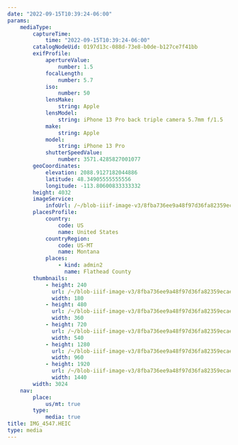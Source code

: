 ```yaml
---
date: "2022-09-15T10:39:24-06:00"
params:
    mediaType:
        captureTime:
            time: "2022-09-15T10:39:24-06:00"
        catalogNodeUid: 0197d13c-088d-73e8-b0de-b127ce7f41bb
        exifProfile:
            apertureValue:
                number: 1.5
            focalLength:
                number: 5.7
            iso:
                number: 50
            lensMake:
                string: Apple
            lensModel:
                string: iPhone 13 Pro back triple camera 5.7mm f/1.5
            make:
                string: Apple
            model:
                string: iPhone 13 Pro
            shutterSpeedValue:
                number: 3571.4285827001077
        geoCoordinates:
            elevation: 2088.9127182044886
            latitude: 48.34905555555556
            longitude: -113.80600833333332
        height: 4032
        imageService:
            infoUrl: /~/blob-iiif-image-v3/8fba736ee9a48f97d36fa82359ecae6057775005520232769c0fc66dcdd8f6c5/info.json
        placesProfile:
            country:
                code: US
                name: United States
            countryRegion:
                code: US-MT
                name: Montana
            places:
                - kind: admin2
                  name: Flathead County
        thumbnails:
            - height: 240
              url: /~/blob-iiif-image-v3/8fba736ee9a48f97d36fa82359ecae6057775005520232769c0fc66dcdd8f6c5/full/180%2C240/0/default.jpg
              width: 180
            - height: 480
              url: /~/blob-iiif-image-v3/8fba736ee9a48f97d36fa82359ecae6057775005520232769c0fc66dcdd8f6c5/full/360%2C480/0/default.jpg
              width: 360
            - height: 720
              url: /~/blob-iiif-image-v3/8fba736ee9a48f97d36fa82359ecae6057775005520232769c0fc66dcdd8f6c5/full/540%2C720/0/default.jpg
              width: 540
            - height: 1280
              url: /~/blob-iiif-image-v3/8fba736ee9a48f97d36fa82359ecae6057775005520232769c0fc66dcdd8f6c5/full/960%2C1280/0/default.jpg
              width: 960
            - height: 1920
              url: /~/blob-iiif-image-v3/8fba736ee9a48f97d36fa82359ecae6057775005520232769c0fc66dcdd8f6c5/full/1440%2C1920/0/default.jpg
              width: 1440
        width: 3024
    nav:
        place:
            us/mt: true
        type:
            media: true
title: IMG_4547.HEIC
type: media
---
```

